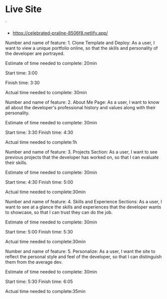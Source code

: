 # Live Site
`
- https://celebrated-praline-8506f8.netlify.app/

Number and name of feature: 1. Clone Template and Deploy: As a user, I want to view a unique portfolio online, so that the skills and personality of the developer are portrayed.

Estimate of time needed to complete: 20min

Start time: 3:00

Finish time: 3:30

Actual time needed to complete: 30min

Number and name of feature: 2. About Me Page: As a user, I want to know all about the developer's professional history and values along with their personality.

Estimate of time needed to complete: 30min

Start time: 3:30
Finish time: 4:30

Actual time needed to complete:1h


Number and name of feature: 3. Projects Section: As a user, I want to see previous projects that the developer has worked on, so that I can evaluate their skills.

Estimate of time needed to complete: 30min

Start time: 4:30
Finish time: 5:00

Actual time needed to complete:30min

Number and name of feature: 4. Skills and Experience Sections: As a user, I want to see at a glance the skills and experiences that the developer wants to showcase, so that I can trust they can do the job.

Estimate of time needed to complete: 30min

Start time: 5:00
Finish time: 5:30

Actual time needed to complete:30min

Number and name of feature: 5. Personalize: As a user, I want the site to reflect the personal style and feel of the developer, so that I can distinguish them from the average dev.

Estimate of time needed to complete: 30min

Start time: 5:30
Finish time: 6:05

Actual time needed to complete:35min
